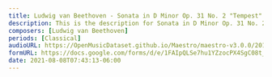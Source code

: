 ```yaml
---
title: Ludwig van Beethoven - Sonata in D Minor Op. 31 No. 2 "Tempest" (1)
description: This is the description for Sonata in D Minor Op. 31 No. 2 "Tempest" by Ludwig van Beethoven
composers: [Ludwig van Beethoven]
periods: [Classical]
audioURL: https://OpenMusicDataset.github.io/Maestro/maestro-v3.0.0/2018/MIDI-Unprocessed_Recital5-7_MID--AUDIO_06_R1_2018_wav--2.midi
formURL: https://docs.google.com/forms/d/e/1FAIpQLSe7hu1YZzocPX4SgC08t_K5BgWRr5RVrh5e-6-wvLcM184vLg/viewform
date: 2021-08-08T07:43:13-06:00
---
```

